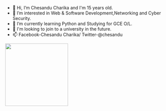 - 👋 Hi, I’m Chesandu Charika and I'm 15 years old.
- 👀 I’m interested in Web & Software Development,Networking and Cyber Security.
- 🌱 I’m currently learning Python and Studying for GCE O/L.
- 💞️ I'm looking to join to a university in the future.
- 📫 Facebook-Chesandu Charika/ Twitter-@chesandu

<!---
ChesanduC/ChesanduC is a ✨ special ✨ repository because its `README.md` (this file) appears on your GitHub profile.
You can click the Preview link to take a look at your changes.
--->
<img src="![image](https://user-images.githubusercontent.com/86313207/136467093-53b1041d-e1a9-4fc9-b915-47a0348656d4.png)
" width="200px" height="200px">
